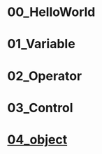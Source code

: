 # 00_HelloWorld
# 01_Variable
# 02_Operator
# 03_Control
# [04_object](https://github.com/HssuH/Java-Workspace/tree/main/05_object/src/com/kh)
